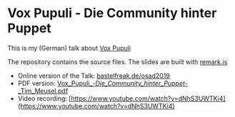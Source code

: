# Vox Pupuli - Die Community hinter Puppet

This is my (German) talk about [Vox Pupuli](https://voxpupuli.org)

The repository contains the source files. The slides are built with [remark.js](https://remarkjs.com/)

* Online version of the Talk: [bastelfreak.de/osad2019](https://bastelfreak.de/osad2019)
* PDF version: [Vox_Pupuli_-_Die_Community_hinter_Puppet_-_Tim_Meusel.pdf](Vox_Pupuli_-_Die_Community_hinter_Puppet_-_Tim_Meusel.pdf)
* Video recording: [https://www.youtube.com/watch?v=dNhS3UWTKi4](https://www.youtube.com/watch?v=dNhS3UWTKi4)

